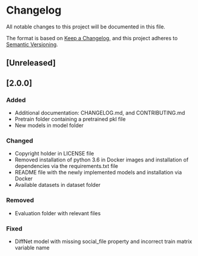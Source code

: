 # Changelog
All notable changes to this project will be documented in this file.

The format is based on [Keep a Changelog](https://keepachangelog.com/en/1.0.0/),
and this project adheres to [Semantic Versioning](https://semver.org/spec/v2.0.0.html).

## [Unreleased]

## [2.0.0]
### Added
- Additional documentation: CHANGELOG.md, and CONTRIBUTING.md
- Pretrain folder containing a pretrained pkl file
- New models in model folder

### Changed
- Copyright holder in LICENSE file
- Removed installation of python 3.6 in Docker images and installation of dependencies via the requirements.txt file
- README file with the newly implemented models and installation via Docker
- Available datasets in dataset folder

### Removed
- Evaluation folder with relevant files

### Fixed
- DiffNet model with missing social_file property and incorrect train matrix variable name